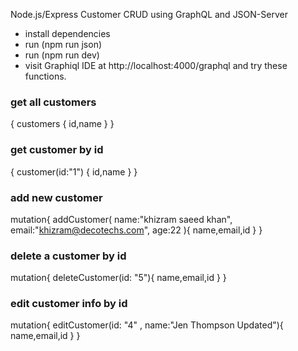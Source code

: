 
Node.js/Express Customer CRUD using GraphQL and JSON-Server

- install dependencies
- run (npm run json)
- run (npm run dev)
- visit Graphiql IDE at  http://localhost:4000/graphql and try these functions.

### get all customers
{
   customers {
     id,name
   }
 }

### get customer by id
 {
   customer(id:"1") {
     id,name
   }
 }

### add new customer
 mutation{
   addCustomer(
     name:"khizram saeed khan",
     email:"khizram@decotechs.com",
     age:22
   ){
     name,email,id
   }
 }

### delete a customer by id
 mutation{
   deleteCustomer(id: "5"){
     name,email,id
   }
 }

### edit customer info by id
 mutation{
   editCustomer(id: "4" , name:"Jen Thompson Updated"){
     name,email,id
   }
 }